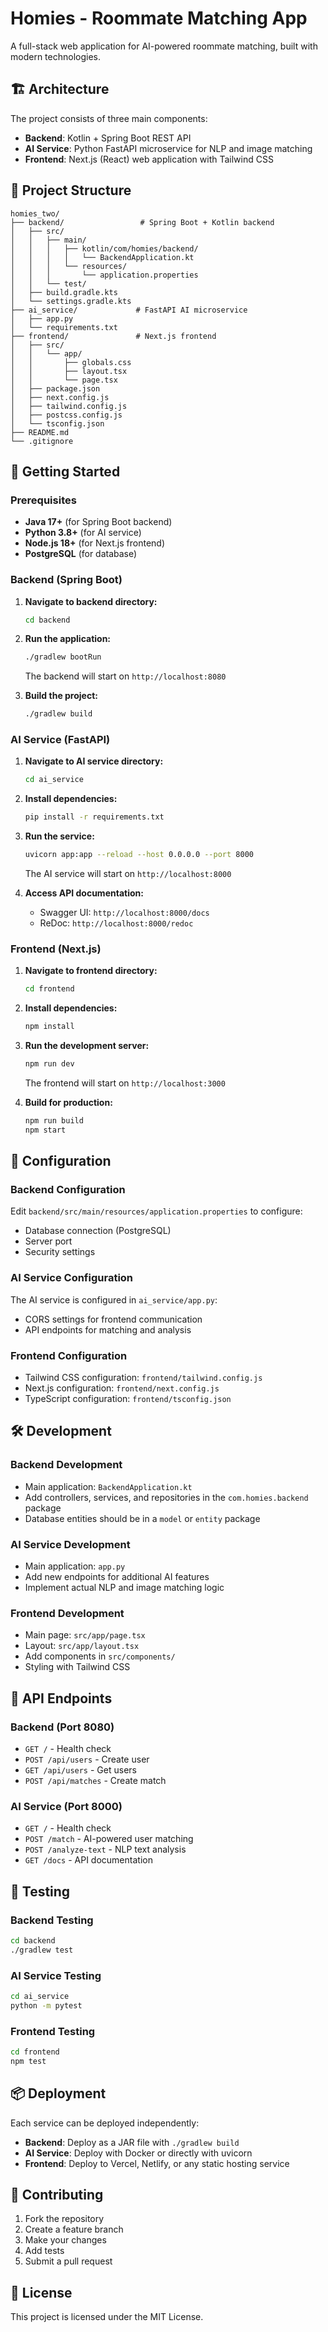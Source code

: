 # Homies - Roommate Matching App

A full-stack web application for AI-powered roommate matching, built with modern technologies.

## 🏗️ Architecture

The project consists of three main components:

- **Backend**: Kotlin + Spring Boot REST API
- **AI Service**: Python FastAPI microservice for NLP and image matching
- **Frontend**: Next.js (React) web application with Tailwind CSS

## 📁 Project Structure

```
homies_two/
├── backend/                 # Spring Boot + Kotlin backend
│   ├── src/
│   │   ├── main/
│   │   │   ├── kotlin/com/homies/backend/
│   │   │   │   └── BackendApplication.kt
│   │   │   └── resources/
│   │   │       └── application.properties
│   │   └── test/
│   ├── build.gradle.kts
│   └── settings.gradle.kts
├── ai_service/             # FastAPI AI microservice
│   ├── app.py
│   └── requirements.txt
├── frontend/               # Next.js frontend
│   ├── src/
│   │   └── app/
│   │       ├── globals.css
│   │       ├── layout.tsx
│   │       └── page.tsx
│   ├── package.json
│   ├── next.config.js
│   ├── tailwind.config.js
│   ├── postcss.config.js
│   └── tsconfig.json
├── README.md
└── .gitignore
```

## 🚀 Getting Started

### Prerequisites

- **Java 17+** (for Spring Boot backend)
- **Python 3.8+** (for AI service)
- **Node.js 18+** (for Next.js frontend)
- **PostgreSQL** (for database)

### Backend (Spring Boot)

1. **Navigate to backend directory:**
   ```bash
   cd backend
   ```

2. **Run the application:**
   ```bash
   ./gradlew bootRun
   ```
   
   The backend will start on `http://localhost:8080`

3. **Build the project:**
   ```bash
   ./gradlew build
   ```

### AI Service (FastAPI)

1. **Navigate to AI service directory:**
   ```bash
   cd ai_service
   ```

2. **Install dependencies:**
   ```bash
   pip install -r requirements.txt
   ```

3. **Run the service:**
   ```bash
   uvicorn app:app --reload --host 0.0.0.0 --port 8000
   ```
   
   The AI service will start on `http://localhost:8000`

4. **Access API documentation:**
   - Swagger UI: `http://localhost:8000/docs`
   - ReDoc: `http://localhost:8000/redoc`

### Frontend (Next.js)

1. **Navigate to frontend directory:**
   ```bash
   cd frontend
   ```

2. **Install dependencies:**
   ```bash
   npm install
   ```

3. **Run the development server:**
   ```bash
   npm run dev
   ```
   
   The frontend will start on `http://localhost:3000`

4. **Build for production:**
   ```bash
   npm run build
   npm start
   ```

## 🔧 Configuration

### Backend Configuration

Edit `backend/src/main/resources/application.properties` to configure:
- Database connection (PostgreSQL)
- Server port
- Security settings

### AI Service Configuration

The AI service is configured in `ai_service/app.py`:
- CORS settings for frontend communication
- API endpoints for matching and analysis

### Frontend Configuration

- Tailwind CSS configuration: `frontend/tailwind.config.js`
- Next.js configuration: `frontend/next.config.js`
- TypeScript configuration: `frontend/tsconfig.json`

## 🛠️ Development

### Backend Development
- Main application: `BackendApplication.kt`
- Add controllers, services, and repositories in the `com.homies.backend` package
- Database entities should be in a `model` or `entity` package

### AI Service Development
- Main application: `app.py`
- Add new endpoints for additional AI features
- Implement actual NLP and image matching logic

### Frontend Development
- Main page: `src/app/page.tsx`
- Layout: `src/app/layout.tsx`
- Add components in `src/components/`
- Styling with Tailwind CSS

## 🔌 API Endpoints

### Backend (Port 8080)
- `GET /` - Health check
- `POST /api/users` - Create user
- `GET /api/users` - Get users
- `POST /api/matches` - Create match

### AI Service (Port 8000)
- `GET /` - Health check
- `POST /match` - AI-powered user matching
- `POST /analyze-text` - NLP text analysis
- `GET /docs` - API documentation

## 🧪 Testing

### Backend Testing
```bash
cd backend
./gradlew test
```

### AI Service Testing
```bash
cd ai_service
python -m pytest
```

### Frontend Testing
```bash
cd frontend
npm test
```

## 📦 Deployment

Each service can be deployed independently:

- **Backend**: Deploy as a JAR file with `./gradlew build`
- **AI Service**: Deploy with Docker or directly with uvicorn
- **Frontend**: Deploy to Vercel, Netlify, or any static hosting service

## 🤝 Contributing

1. Fork the repository
2. Create a feature branch
3. Make your changes
4. Add tests
5. Submit a pull request

## 📄 License

This project is licensed under the MIT License. 